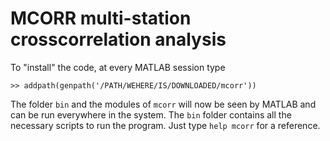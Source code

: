 # MCORR multi-station crosscorrelation analysis

To "install" the code, at every MATLAB session type

```
>> addpath(genpath('/PATH/WEHERE/IS/DOWNLOADED/mcorr'))
```

The folder `bin` and the modules of `mcorr` will now be seen by MATLAB
and can be run everywhere in the system. The `bin` folder
contains all the necessary scripts to run the program.
Just type `help mcorr` for a reference.

